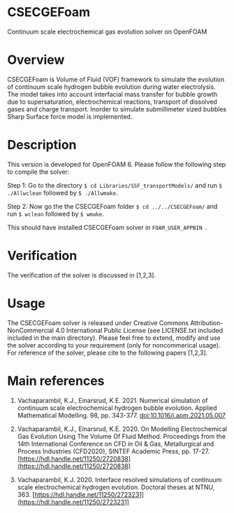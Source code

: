 # CSECGEFoam
Continuum scale electrochemical gas evolution solver on OpenFOAM

# Overview
CSECGEFoam is Volume of Fluid (VOF) framework to simulate the evolution of continuum scale hydrogen bubble evolution during water electrolysis. The model takes into account interfacial mass transfer for bubble growth due to supersaturation, electrochemical reactions, transport of dissolved gases and charge transport. Inorder to simulate submillimeter sized bubbles Sharp Surface force model is implemented.

# Description
This version is developed for OpenFOAM 6. Please follow the following step to compile the solver:

Step 1: Go to the directory ```$ cd Libraries/SSF_transportModels/``` and run ``` $ ./Allwclean ``` followed by ``` $ ./Allwmake ```. 

Step 2: Now go the the CSECGEFoam folder ```$ cd ../../CSECGEFoam/``` and run ``` $ wclean ``` followed by ``` $ wmake ```.

This should have installed CSECGEFoam solver in ```FOAM_USER_APPBIN ```.

# Verification 
The verification of the solver is discussed in [1,2,3].

# Usage
The CSECGEFoam solver is released under Creative Commons Attribution-NonCommercial 4.0 International Public License (see LICENSE.txt included included in the main directory). Please feel free to extend, modify and use the solver according to your requirement (only for noncommerical usage). For reference of the solver, please cite to the following papers [1,2,3].

# Main references
1. Vachaparambil, K.J., Einarsrud, K.E. 2021. Numerical simulation of continuum scale electrochemical hydrogen bubble evolution. Applied Mathematical Modelling. 98, pp. 343-377. [doi:10.1016/j.apm.2021.05.007](https://doi.org/10.1016/j.apm.2021.05.007)
 
2. Vachaparambil, K.J., Einarsrud, K.E. 2020. On Modelling Electrochemical Gas Evolution Using The Volume Of Fluid Method. Proceedings from the 14th International Conference on CFD in Oil & Gas, Metallurgical and Process Industries (CFD2020), SINTEF Academic Press, pp. 17-27. [https://hdl.handle.net/11250/2720838](https://hdl.handle.net/11250/2720838)

3. Vachaparambil, K.J. 2020. Interface resolved simulations of continuum scale electrochemical hydrogen evolution. Doctoral theses at NTNU, 363. [https://hdl.handle.net/11250/2723231](https://hdl.handle.net/11250/2723231)

